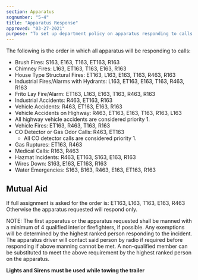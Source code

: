 ```yaml
---
section: Apparatus
sognumber: "5-4"
title: "Apparatus Response"
approved: "03-27-2021"
purpose: "To set up department policy on apparatus responding to calls."
---
```


The following is the order in which all apparatus will be responding to calls&colon;
* Brush Fires&colon; S163, E163, T163, ET163, R163
* Chimney Fires&colon; L163, ET163, T163, E163, R163
* House Type Structural Fires&colon; ET163, L163, E163, T163, R463, R163
* Industrial Fires/Alarms with Hydrants&colon; L163, ET163, E163, T163, R463, R163
* Frito Lay Fire/Alarm&colon; ET163, L163, E163, T163, R463, R163
* Industrial Accidents&colon; R463, ET163, R163
* Vehicle Accidents&colon; R463, ET163, E163, R163
* Vehicle Accidents on Highway&colon; R463, ET163, E163, T163, R163, L163
* All highway vehicle accidents are considered priority 1.
* Vehicle Fires&colon; ET163, R463, T163, R163
* CO Detector or Gas Odor Calls&colon; R463, ET163
  * All CO detector calls are considered priority 1.
* Gas Ruptures&colon; ET163, R463
* Medical Calls&colon; R163, R463
* Hazmat Incidents&colon; R463, ET163, S163, E163, R163
* Wires Down&colon; S163, E163, ET163, R163
* Water Emergencies&colon; S163, B163, R463, E163, ET163, R163

Mutual Aid
----------

If full assignment is asked for the order is&colon; ET163, L163, T163, E163, R463
Otherwise the apparatus requested will respond only.

NOTE&colon; The first apparatus or the apparatus requested shall be manned with a minimum of 4 qualified interior firefighters, if possible. Any exemptions will be determined by the highest ranked person responding to the incident. The apparatus driver will contact said person by radio if required before responding if above manning cannot be met. A non-qualified member can be substituted to meet the above requirement by the highest ranked person on the apparatus.

**Lights and Sirens must be used while towing the trailer**